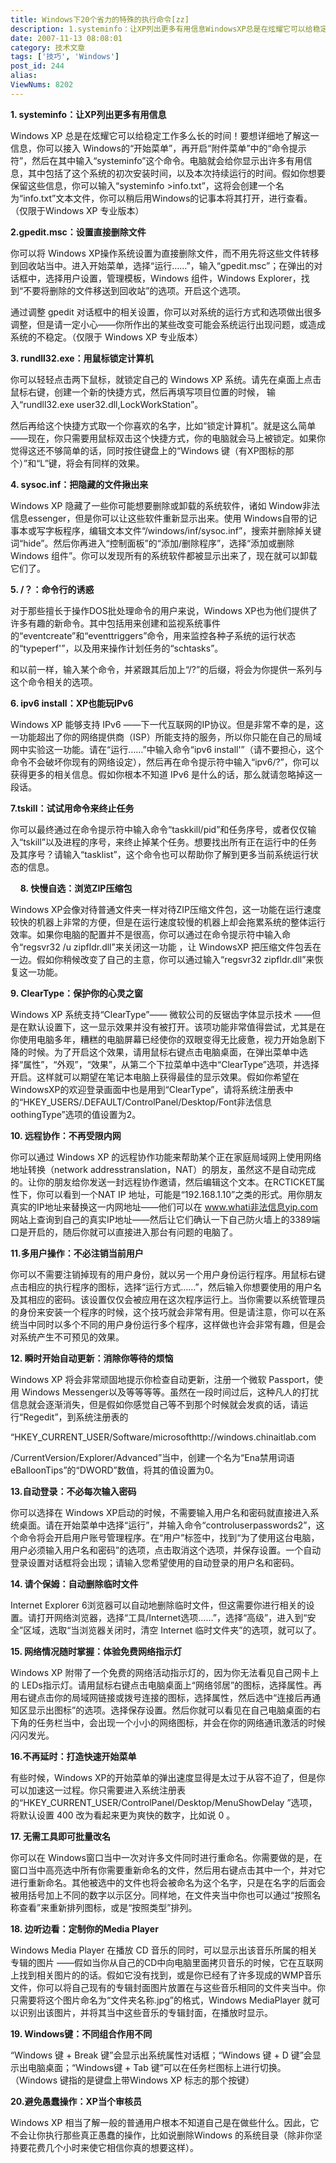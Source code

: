 ```yaml
---
title: Windows下20个省力的特殊的执行命令[zz]
description: 1.systeminfo：让XP列出更多有用信息WindowsXP总是在炫耀它可以给稳定工作多么长的时间！要想详细地了解这一信息，你可以接入Windows的“开始菜单”，再开启“附件菜单”中的“命令提示符”，然后在其中输入“systeminfo”这个命令。电脑就会给你显示出许多有用信息，其中包括了这个系统的初次安装时间，以及本次持续运行的时间。假如你想要保留这些信息，你可以输入“systeminfo>info.txt”，这将会创建一个名为“info.txt”文本文件，你可以稍后用Windows的记事本将其打开，进行查看。（仅限于WindowsXP专业版本）2.gpedit.msc：设置直接删除文件................................
date: 2007-11-13 08:08:01
category: 技术文章
tags: ['技巧', 'Windows']
post_id: 244
alias:
ViewNums: 8202
---
```


**1. systeminfo：让XP列出更多有用信息**

Windows XP 总是在炫耀它可以给稳定工作多么长的时间！要想详细地了解这一信息，你可以接入 Windows的“开始菜单”，再开启“附件菜单”中的“命令提示符”，然后在其中输入“systeminfo”这个命令。电脑就会给你显示出许多有用信息，其中包括了这个系统的初次安装时间，以及本次持续运行的时间。假如你想要保留这些信息，你可以输入“systeminfo >info.txt”，这将会创建一个名为“info.txt”文本文件，你可以稍后用Windows的记事本将其打开，进行查看。（仅限于Windows XP 专业版本）

**2.gpedit.msc：设置直接删除文件**

你可以将 Windows XP操作系统设置为直接删除文件，而不用先将这些文件转移到回收站当中。进入开始菜单，选择“运行……”，输入“gpedit.msc”；在弹出的对话框中，选择用户设置，管理模板，Windows 组件，Windows Explorer，找到“不要将删除的文件移送到回收站”的选项。开启这个选项。

通过调整 gpedit 对话框中的相关设置，你可以对系统的运行方式和选项做出很多调整，但是请一定小心——你所作出的某些改变可能会系统运行出现问题，或造成系统的不稳定。（仅限于 Windows XP 专业版本）

**3. rundll32.exe：用鼠标锁定计算机**

你可以轻轻点击两下鼠标，就锁定自己的 Windows XP 系统。请先在桌面上点击鼠标右键，创建一个新的快捷方式，然后再填写项目位置的时候， 输入“rundll32.exe user32.dll,LockWorkStation”。

然后再给这个快捷方式取一个你喜欢的名字，比如“锁定计算机”。就是这么简单——现在，你只需要用鼠标双击这个快捷方式，你的电脑就会马上被锁定。如果你觉得这还不够简单的话，同时按住键盘上的“Windows 键（有XP图标的那个）”和“L”键，将会有同样的效果。

**4. sysoc.inf：把隐藏的文件揪出来**

Windows XP 隐藏了一些你可能想要删除或卸载的系统软件，诸如 Window非法信息essenger，但是你可以让这些软件重新显示出来。使用 Windows自带的记事本或写字板程序，编辑文本文件“/windows/inf/sysoc.inf”，搜索并删除掉关键词“hide”。然后你再进入“控制面板”的“添加/删除程序”，选择“添加或删除 Windows 组件”。你可以发现所有的系统软件都被显示出来了，现在就可以卸载它们了。

**5. /？：命令行的诱惑**

对于那些擅长于操作DOS批处理命令的用户来说，Windows XP也为他们提供了许多有趣的新命令。其中包括用来创建和监视系统事件的“eventcreate”和“eventtriggers”命令，用来监控各种子系统的运行状态的“typeperf'”，以及用来操作计划任务的“schtasks”。

和以前一样，输入某个命令，并紧跟其后加上“/?”的后缀，将会为你提供一系列与这个命令相关的选项。

**6. ipv6 install：XP也能玩IPv6**

Windows XP 能够支持 IPv6 ——下一代互联网的IP协议。但是非常不幸的是，这一功能超出了你的网络提供商（ISP）所能支持的服务，所以你只能在自己的局域网中实验这一功能。请在“运行……”中输入命令“ipv6 install'”（请不要担心，这个命令不会破坏你现有的网络设定），然后再在命令提示符中输入“ipv6/?”，你可以获得更多的相关信息。假如你根本不知道 IPv6 是什么的话，那么就请忽略掉这一段话。

**7.tskill：试试用命令来终止任务**

你可以最终通过在命令提示符中输入命令“taskkill/pid”和任务序号，或者仅仅输入“tskill”以及进程的序号，来终止掉某个任务。想要找出所有正在运行中的任务及其序号？请输入“tasklist”，这个命令也可以帮助你了解到更多当前系统运行状态的信息。

    **8. 快慢自选：浏览ZIP压缩包**

Windows XP会像对待普通文件夹一样对待ZIP压缩文件包，这一功能在运行速度较快的机器上非常的方便，但是在运行速度较慢的机器上却会拖累系统的整体运行效率。如果你电脑的配置并不是很高，你可以通过在命令提示符中输入命令“regsvr32 /u zipfldr.dll”来关闭这一功能 ，让 WindowsXP 把压缩文件包丢在一边。假如你稍候改变了自己的主意，你可以通过输入“regsvr32 zipfldr.dll”来恢复这一功能。

**9. ClearType：保护你的心灵之窗**

Windows XP 系统支持“ClearType”—— 微软公司的反锯齿字体显示技术 ——但是在默认设置下，这一显示效果并没有被打开。该项功能非常值得尝试，尤其是在你使用电脑多年，糟糕的电脑屏幕已经使你的双眼变得无比疲惫，视力开始急剧下降的时候。为了开启这个效果，请用鼠标右键点击电脑桌面，在弹出菜单中选择“属性”，“外观”，“效果”，从第二个下拉菜单中选中“ClearType”选项，并选择开启。这样就可以期望在笔记本电脑上获得最佳的显示效果。假如你希望在WindowsXP的欢迎登录画面中也是用到“ClearType”，请将系统注册表中的“HKEY_USERS/.DEFAULT/ControlPanel/Desktop/Font非法信息oothingType”选项的值设置为2。

**10. 远程协作：不再受限内网**

你可以通过 Windows XP 的远程协作功能来帮助某个正在家庭局域网上使用网络地址转换（network addresstranslation，NAT）的朋友，虽然这不是自动完成的。让你的朋友给你发送一封远程协作邀请，然后编辑这个文本。在RCTICKET属性下，你可以看到一个NAT IP 地址，可能是“192.168.1.10”之类的形式。用你朋友真实的IP地址来替换这一内网地址——他们可以在 www.whati非法信息yip.com 网站上查询到自己的真实IP地址——然后让它们确认一下自己防火墙上的3389端口是开启的，随后你就可以直接进入那台有问题的电脑了。

**11.多用户操作：不必注销当前用户**

你可以不需要注销掉现有的用户身份，就以另一个用户身份运行程序。用鼠标右键点击相应的执行程序的图标，选择“运行方式……”，然后输入你想要使用的用户名及其相应的密码。该设置仅仅会被应用在这次程序运行上。当你需要以系统管理员的身份来安装一个程序的时候，这个技巧就会非常有用。但是请注意，你可以在系统当中同时以多个不同的用户身份运行多个程序，这样做也许会非常有趣，但是会对系统产生不可预见的效果。

**12. 瞬时开始自动更新：消除你等待的烦恼**

Windows XP 将会非常顽固地提示你检查自动更新，注册一个微软 Passport，使用 Windows Messenger以及等等等等。虽然在一段时间过后，这种凡人的打扰信息就会逐渐消失，但是假如你感觉自己等不到那个时候就会发疯的话，请运行“Regedit”，到系统注册表的

“HKEY_CURRENT_USER/Software/microsofthttp://windows.chinaitlab.com

/CurrentVersion/Explorer/Advanced”当中，创建一个名为“Ena禁用词语eBalloonTips”的“DWORD”数值，将其的值设置为0。

**13.自动登录：不必每次输入密码**

你可以选择在 Windows XP启动的时候，不需要输入用户名和密码就直接进入系统桌面。请在开始菜单中选择“运行”，并输入命令“controluserpasswords2”，这个命令将会开启用户账号管理程序。在“用户”标签中，找到“为了使用这台电脑，用户必须输入用户名和密码”的选项，点击取消这个选项，并保存设置。一个自动登录设置对话框将会出现；请输入您希望使用的自动登录的用户名和密码。

**14. 请个保姆：自动删除临时文件**

Internet Explorer 6浏览器可以自动地删除临时文件，但这需要你进行相关的设置。请打开网络浏览器，选择“工具/Internet选项……”，选择“高级”，进入到“安全”区域，选取“当浏览器关闭时，清空 Internet 临时文件夹”的选项，就可以了。

**15. 网络情况随时掌握：体验免费网络指示灯**

Windows XP 附带了一个免费的网络活动指示灯的，因为你无法看见自己网卡上的 LEDs指示灯。请用鼠标右键点击电脑桌面上“网络邻居”的图标，选择属性。再用右键点击你的局域网链接或拨号连接的图标，选择属性，然后选中“连接后再通知区显示出图标”的选项。选择保存设置。然后你就可以看见在自己电脑桌面的右下角的任务栏当中，会出现一个小小的网络图标，并会在你的网络通讯激活的时候闪闪发光。

**16.不再延时：打造快速开始菜单**

有些时候，Windows XP的开始菜单的弹出速度显得是太过于从容不迫了，但是你可以加速这一过程。你只需要进入系统注册表的“HKEY_CURRENT_USER/ControlPanel/Desktop/MenuShowDelay ”选项，将默认设置 400 改为看起来更为爽快的数字，比如说 0 。

**17. 无需工具即可批量改名**

你可以在 Windows窗口当中一次对许多文件同时进行重命名。你需要做的是，在窗口当中高亮选中所有你需要重新命名的文件，然后用右键点击其中一个，并对它进行重新命名。其他被选中的文件也将会被命名为这个名字，只是在名字的后面会被用括号加上不同的数字以示区分。同样地，在文件夹当中你也可以通过“按照名称查看”来重新排列图标，或是“按照类型”排列。

**18. 边听边看：定制你的Media Player**

Windows Media Player 在播放 CD 音乐的同时，可以显示出该音乐所属的相关专辑的图片 ——假如当你从自己的CD中向电脑里面拷贝音乐的时候，它在互联网上找到相关图片的的话。假如它没有找到，或是你已经有了许多现成的WMP音乐文件，你可以将自己现有的专辑封面图片放置在与这些音乐相同的文件夹当中。你只需要将这个图片命名为“文件夹名称.jpg”的格式，Windows MediaPlayer 就可以识别出该图片，并将其当中这些音乐的专辑封面，在播放时显示。

**19. Windows键：不同组合作用不同**

“Windows 键 + Break 键”会显示出系统属性对话框；“Windows 键 + D 键”会显示出电脑桌面；“Windows键 + Tab 键”可以在任务栏图标上进行切换。（Windows 键指的是键盘上带Windows XP 标志的那个按键）

**20.避免愚蠢操作：XP当个审核员**

Windows XP 相当了解一般的普通用户根本不知道自己是在做些什么。因此，它不会让你执行那些真正愚蠢的操作，比如说删除Windows 的系统目录（除非你坚持要花费几个小时来使它相信你真的想要这样）。

